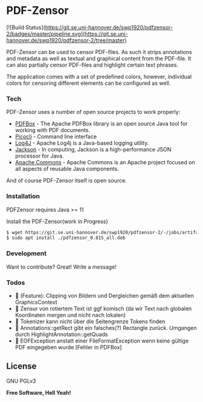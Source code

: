 # PDF-Zensor

[![Build Status](https://git.se.uni-hannover.de/swp1920/pdfzensor-2/badges/master/pipeline.svg](https://git.se.uni-hannover.de/swp1920/pdfzensor-2/tree/master)

PDF-Zensor can be used to censor PDF-files. As such it strips annotations and metadata as  well  as  textual
and  graphical  content from the PDF-file. It can also partially censor PDF-files and highlight certain text
phrases.

The application comes with a set of predefined colors, however, individual colors  for  censoring  different
elements can be configured as well.

### Tech

PDF-Zensor uses a number of open source projects to work properly:

* [PDFBox] - The Apache PDFBox library is an open source Java tool for working with PDF documents.
* [Picocli] - Command line interface
* [Log4J] - Apache Log4j is a Java-based logging utility.
* [Jackson] - In computing, Jackson is a high-performance JSON processor for Java.
* [Apache Commons] - Apache Commons is an Apache project focused on all aspects of reusable Java components.

And of course PDF-Zensor itself is open source.

### Installation

PDFZensor requires Java >= 11

Install the PDF-Zensor(work in Progress)

```sh
$ wget https://git.se.uni-hannover.de/swp1920/pdfzensor-2/-/jobs/artifacts/63-deploy/raw/solution/target/pdfzensor_0.815_all.deb?job=deploy
$ sudo apt install ./pdfzensor_0.815_all.deb
```

### Development

Want to contribute? Great!
Write a message!

### Todos

 - 🐞 (Feature): Clipping von Bildern und Dergleichen gemäß dem aktuellen GraphicsContext
 - 🐞 Zensur von rotiertem Text ist ggf komisch (da wir Text nach globalen Koordinaten mergen und nicht nach lokalen)
 - 🐞 Tokenizer kann nicht über die Seitengrenze Tokens finden
 - 🐞 Annotations::getRect gibt ein falsches(?) Rectangle zurück. Umgangen durch HighlightAnnotation::getQuads
 - 🐞 EOFException anstatt einer FileFormatException wenn keine gültige PDF eingegeben wurde [Fehler in PDFBox]

License
----

GNU PGLv3


**Free Software, Hell Yeah!**

[//]: # (These are reference links used in the body of this note and get stripped out when the markdown processor does its job. There is no need to format nicely because it shouldn't be seen. Thanks SO - http://stackoverflow.com/questions/4823468/store-comments-in-markdown-syntax)


   [PDFBox]: <https://pdfbox.apache.org>
   [Picocli]: <https://picocli.info>
   [Log4J]: <https://logging.apache.org/log4j/2.x/>
   [Jackson]: <https://github.com/FasterXML/jackson>
   [Apache Commons]: <https://commons.apache.org>
